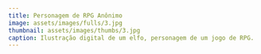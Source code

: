 ```yaml
---
title: Personagem de RPG Anônimo
image: assets/images/fulls/3.jpg
thumbnail: assets/images/thumbs/3.jpg
caption: Ilustração digital de um elfo, personagem de um jogo de RPG.
---
```

